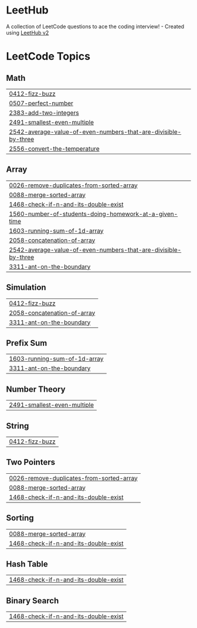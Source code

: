 # LeetHub
A collection of LeetCode questions to ace the coding interview! - Created using [LeetHub v2](https://github.com/arunbhardwaj/LeetHub-2.0)

<!---LeetCode Topics Start-->
# LeetCode Topics
## Math
|  |
| ------- |
| [0412-fizz-buzz](https://github.com/Chinchina29/LeetHub/tree/master/0412-fizz-buzz) |
| [0507-perfect-number](https://github.com/Chinchina29/LeetHub/tree/master/0507-perfect-number) |
| [2383-add-two-integers](https://github.com/Chinchina29/LeetHub/tree/master/2383-add-two-integers) |
| [2491-smallest-even-multiple](https://github.com/Chinchina29/LeetHub/tree/master/2491-smallest-even-multiple) |
| [2542-average-value-of-even-numbers-that-are-divisible-by-three](https://github.com/Chinchina29/LeetHub/tree/master/2542-average-value-of-even-numbers-that-are-divisible-by-three) |
| [2556-convert-the-temperature](https://github.com/Chinchina29/LeetHub/tree/master/2556-convert-the-temperature) |
## Array
|  |
| ------- |
| [0026-remove-duplicates-from-sorted-array](https://github.com/Chinchina29/LeetHub/tree/master/0026-remove-duplicates-from-sorted-array) |
| [0088-merge-sorted-array](https://github.com/Chinchina29/LeetHub/tree/master/0088-merge-sorted-array) |
| [1468-check-if-n-and-its-double-exist](https://github.com/Chinchina29/LeetHub/tree/master/1468-check-if-n-and-its-double-exist) |
| [1560-number-of-students-doing-homework-at-a-given-time](https://github.com/Chinchina29/LeetHub/tree/master/1560-number-of-students-doing-homework-at-a-given-time) |
| [1603-running-sum-of-1d-array](https://github.com/Chinchina29/LeetHub/tree/master/1603-running-sum-of-1d-array) |
| [2058-concatenation-of-array](https://github.com/Chinchina29/LeetHub/tree/master/2058-concatenation-of-array) |
| [2542-average-value-of-even-numbers-that-are-divisible-by-three](https://github.com/Chinchina29/LeetHub/tree/master/2542-average-value-of-even-numbers-that-are-divisible-by-three) |
| [3311-ant-on-the-boundary](https://github.com/Chinchina29/LeetHub/tree/master/3311-ant-on-the-boundary) |
## Simulation
|  |
| ------- |
| [0412-fizz-buzz](https://github.com/Chinchina29/LeetHub/tree/master/0412-fizz-buzz) |
| [2058-concatenation-of-array](https://github.com/Chinchina29/LeetHub/tree/master/2058-concatenation-of-array) |
| [3311-ant-on-the-boundary](https://github.com/Chinchina29/LeetHub/tree/master/3311-ant-on-the-boundary) |
## Prefix Sum
|  |
| ------- |
| [1603-running-sum-of-1d-array](https://github.com/Chinchina29/LeetHub/tree/master/1603-running-sum-of-1d-array) |
| [3311-ant-on-the-boundary](https://github.com/Chinchina29/LeetHub/tree/master/3311-ant-on-the-boundary) |
## Number Theory
|  |
| ------- |
| [2491-smallest-even-multiple](https://github.com/Chinchina29/LeetHub/tree/master/2491-smallest-even-multiple) |
## String
|  |
| ------- |
| [0412-fizz-buzz](https://github.com/Chinchina29/LeetHub/tree/master/0412-fizz-buzz) |
## Two Pointers
|  |
| ------- |
| [0026-remove-duplicates-from-sorted-array](https://github.com/Chinchina29/LeetHub/tree/master/0026-remove-duplicates-from-sorted-array) |
| [0088-merge-sorted-array](https://github.com/Chinchina29/LeetHub/tree/master/0088-merge-sorted-array) |
| [1468-check-if-n-and-its-double-exist](https://github.com/Chinchina29/LeetHub/tree/master/1468-check-if-n-and-its-double-exist) |
## Sorting
|  |
| ------- |
| [0088-merge-sorted-array](https://github.com/Chinchina29/LeetHub/tree/master/0088-merge-sorted-array) |
| [1468-check-if-n-and-its-double-exist](https://github.com/Chinchina29/LeetHub/tree/master/1468-check-if-n-and-its-double-exist) |
## Hash Table
|  |
| ------- |
| [1468-check-if-n-and-its-double-exist](https://github.com/Chinchina29/LeetHub/tree/master/1468-check-if-n-and-its-double-exist) |
## Binary Search
|  |
| ------- |
| [1468-check-if-n-and-its-double-exist](https://github.com/Chinchina29/LeetHub/tree/master/1468-check-if-n-and-its-double-exist) |
<!---LeetCode Topics End-->